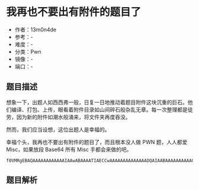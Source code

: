 # 我再也不要出有附件的题目了

- 作者：13m0n4de
- 参考：-
- 难度：-
- 分类：Pwn
- 镜像：-
- 端口：-

## 题目描述

想象一下，出题人如西西弗一般，日复一日地推动着题目附件这块沉重的巨石。他们编译、打包、上传，眼看着附件目录如山间碎石般杂乱无章。每一次整理都是徒劳，因为新的附件如潮水般涌来，将文件夹再度吞没。

然而，我们应当设想，这位出题人是幸福的。

幸福个头，我再也不要出有附件的题目了，而且根本没人做 PWN 题，人人都爱 Misc，如果放段 Base64 所有 Misc 手都会来做的吧。

```
f0VMRgEBAQAAAAAAAAAAAAIAAwABAAAATIAECCwAAAAAAAAAAAAAADQAIAABAAAAAAAAAACABAgAgAQIewAAAHsAAAAFAAAAABAAAIPsIGoEWDHbQ2hwgAQIWWoLWs2AagNYS4nhakBazYCDxBj/5HNvIHRpbnkuLi4K
```

## 题目解析

<analysis>
